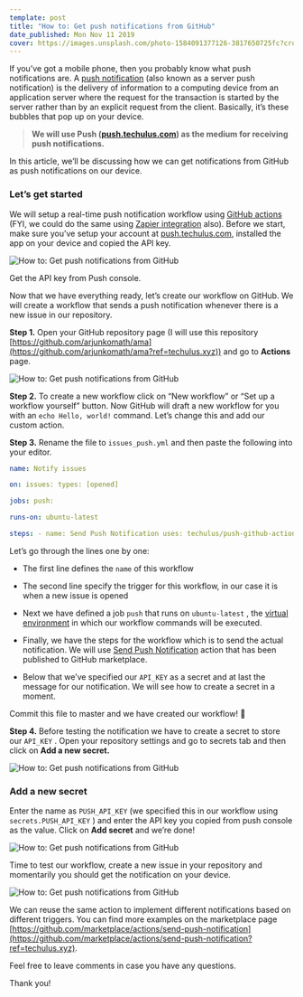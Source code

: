 ```yaml
---
template: post
title: "How to: Get push notifications from GitHub"
date_published: Mon Nov 11 2019
cover: https://images.unsplash.com/photo-1584091377126-3817650725fc?crop=entropy&cs=tinysrgb&fit=max&fm=jpg&ixid=MnwxMTc3M3wwfDF8c2VhcmNofDN8fG5vdGlmaWNhdGlvbnxlbnwwfHx8fDE2NDIxNDk2NjI&ixlib=rb-1.2.1&q=80&w=2000
---
```


If you’ve got a mobile phone, then you probably know what push notifications are. A [push notification](https://www.twilio.com/docs/glossary/what-is-push-notification?ref=techulus.xyz) (also known as a server push notification) is the delivery of information to a computing device from an application server where the request for the transaction is started by the server rather than by an explicit request from the client. Basically, it’s these bubbles that pop up on your device.

> **We will use Push (**[**push.techulus.com**](https://push.techulus.com/?ref=techulus.xyz)**) as the medium for receiving push notifications.**

In this article, we’ll be discussing how we can get notifications from GitHub as push notifications on our device.

### Let’s get started

We will setup a real-time push notification workflow using [GitHub actions](https://github.com/marketplace/actions/send-push-notification?ref=techulus.xyz) (FYI, we could do the same using [Zapier integration](https://zapier.com/platform/public-invite/7743/eacfd29c4087cb67e7798c9876698682/?ref=techulus.xyz) also). Before we start, make sure you’ve setup your account at [push.techulus.com](https://push.techulus.com/?ref=techulus.xyz), installed the app on your device and copied the API key.

![How to: Get push notifications from GitHub](https://cdn.hashnode.com/res/hashnode/image/upload/v1682040995598/d159355f-059a-476c-93ac-f3b4872ffc2b.png)

Get the API key from Push console.

Now that we have everything ready, let’s create our workflow on GitHub. We will create a workflow that sends a push notification whenever there is a new issue in our repository.

**Step 1.** Open your GitHub repository page (I will use this repository [https://github.com/arjunkomath/ama](https://github.com/arjunkomath/ama?ref=techulus.xyz)) and go to **Actions** page.

![How to: Get push notifications from GitHub](https://cdn.hashnode.com/res/hashnode/image/upload/v1682040996680/7a09a9e2-7dea-4b7c-9250-c10d585e5c8c.png)

**Step 2.** To create a new workflow click on “New workflow” or “Set up a workflow yourself” button. Now GitHub will draft a new workflow for you with an `echo Hello, world!` command. Let’s change this and add our custom action.

**Step 3.** Rename the file to `issues_push.yml` and then paste the following into your editor.

```yaml
name: Notify issues

on: issues: types: [opened]

jobs: push:

runs-on: ubuntu-latest

steps: - name: Send Push Notification uses: techulus/push-github-action@v0.0.2 env: API_KEY: ${{ secrets.PUSH_API_KEY }} MESSAGE: "There is a new issue 😅"
```

Let’s go through the lines one by one:

* The first line defines the `name` of this workflow
    
* The second line specify the trigger for this workflow, in our case it is when a new issue is opened
    
* Next we have defined a job `push` that runs on `ubuntu-latest` , the [virtual environment](https://help.github.com/en/actions/automating-your-workflow-with-github-actions/virtual-environments-for-github-hosted-runners?ref=techulus.xyz) in which our workflow commands will be executed.
    
* Finally, we have the steps for the workflow which is to send the actual notification. We will use [Send Push Notification](https://github.com/marketplace/actions/send-push-notification?ref=techulus.xyz) action that has been published to GitHub marketplace.
    
* Below that we’ve specified our `API_KEY` as a secret and at last the message for our notification. We will see how to create a secret in a moment.
    

Commit this file to master and we have created our workflow! 🎉

**Step 4.** Before testing the notification we have to create a secret to store our `API_KEY` . Open your repository settings and go to secrets tab and then click on **Add a new secret.**

![How to: Get push notifications from GitHub](https://cdn.hashnode.com/res/hashnode/image/upload/v1682040998212/7e370cdb-d66a-465b-a5ce-24af9f140027.png)

### **Add a new secret**

Enter the name as `PUSH_API_KEY` (we specified this in our workflow using `secrets.PUSH_API_KEY` ) and enter the API key you copied from push console as the value. Click on **Add secret** and we’re done!

![How to: Get push notifications from GitHub](https://cdn.hashnode.com/res/hashnode/image/upload/v1682040999342/06e4b719-e864-4e7b-b2ec-b9035a149808.png)

Time to test our workflow, create a new issue in your repository and momentarily you should get the notification on your device.

![How to: Get push notifications from GitHub](https://cdn.hashnode.com/res/hashnode/image/upload/v1682041000935/e193888c-92fe-48d2-bb80-372d30a5910d.png)

We can reuse the same action to implement different notifications based on different triggers. You can find more examples on the marketplace page [https://github.com/marketplace/actions/send-push-notification](https://github.com/marketplace/actions/send-push-notification?ref=techulus.xyz).

Feel free to leave comments in case you have any questions.

Thank you!